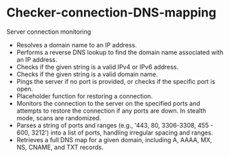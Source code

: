 # Checker-connection-DNS-mapping
Server connection monitoring
- Resolves a domain name to an IP address.
- Performs a reverse DNS lookup to find the domain name associated with an IP address.
- Checks if the given string is a valid IPv4 or IPv6 address.
- Checks if the given string is a valid domain name.
- Pings the server if no port is provided, or checks if the specific port is open.
- Placeholder function for restoring a connection.
- Monitors the connection to the server on the specified ports and attempts to restore the connection if any ports are down. In stealth mode, scans are randomized.
- Parses a string of ports and ranges (e.g., '443, 80, 3306-3308, 455 - 600, 3212') into a list of ports, handling irregular spacing and ranges.
- Retrieves a full DNS map for a given domain, including A, AAAA, MX, NS, CNAME, and TXT records.
